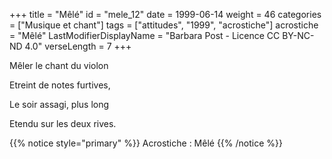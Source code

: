 +++
title = "Mêlé"
id = "mele_12"
date = 1999-06-14
weight = 46
categories = ["Musique et chant"]
tags = ["attitudes", "1999", "acrostiche"]
acrostiche = "Mêlé"
LastModifierDisplayName = "Barbara Post - Licence CC BY-NC-ND 4.0"
verseLength = 7
+++

Mêler le chant du violon

Etreint de notes furtives,

Le soir assagi, plus long

Etendu sur les deux rives.

{{% notice style="primary" %}}
Acrostiche : Mêlé
{{% /notice %}}
